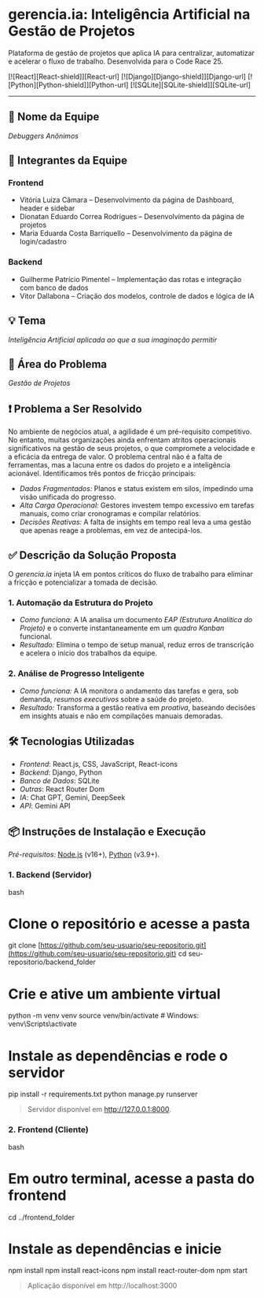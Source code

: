 # gerencia.ia: Inteligência Artificial na Gestão de Projetos

Plataforma de gestão de projetos que aplica IA para centralizar, automatizar e acelerar o fluxo de trabalho. Desenvolvida para o Code Race 25.

[![React][React-shield]][React-url]
[![Django][Django-shield]][Django-url]
[![Python][Python-shield]][Python-url]
[![SQLite][SQLite-shield]][SQLite-url]

---
## 🧠 Nome da Equipe
*Debuggers Anônimos*

## 👥 Integrantes da Equipe

### Frontend
- Vitória Luiza Câmara – Desenvolvimento da página de Dashboard, header e sidebar
- Dionatan Eduardo Correa Rodrigues – Desenvolvimento da página de projetos
- Maria Eduarda Costa Barriquello – Desenvolvimento da página de login/cadastro

### Backend
- Guilherme Patrício Pimentel – Implementação das rotas e integração com banco de dados
- Vitor Dallabona – Criação dos modelos, controle de dados e lógica de IA

## 💡 Tema
*Inteligência Artificial aplicada ao que a sua imaginação permitir*

## 🏢 Área do Problema
*Gestão de Projetos*

## ❗ Problema a Ser Resolvido
No ambiente de negócios atual, a agilidade é um pré-requisito competitivo. No entanto, muitas organizações ainda enfrentam atritos operacionais significativos na gestão de seus projetos, o que compromete a velocidade e a eficácia da entrega de valor.
O problema central não é a falta de ferramentas, mas a lacuna entre os dados do projeto e a inteligência acionável. Identificamos três pontos de fricção principais:

* *Dados Fragmentados:* Planos e status existem em silos, impedindo uma visão unificada do progresso.
* *Alta Carga Operacional:* Gestores investem tempo excessivo em tarefas manuais, como criar cronogramas e compilar relatórios.
* *Decisões Reativas:* A falta de insights em tempo real leva a uma gestão que apenas reage a problemas, em vez de antecipá-los.

## ✅ Descrição da Solução Proposta
O *gerencia.ia* injeta IA em pontos críticos do fluxo de trabalho para eliminar a fricção e potencializar a tomada de decisão.

### 1. Automação da Estrutura do Projeto

* *Como funciona:* A IA analisa um documento *EAP (Estrutura Analítica do Projeto)* e o converte instantaneamente em um *quadro Kanban* funcional.
* *Resultado:* Elimina o tempo de setup manual, reduz erros de transcrição e acelera o início dos trabalhos da equipe.

### 2. Análise de Progresso Inteligente

* *Como funciona:* A IA monitora o andamento das tarefas e gera, sob demanda, *resumos executivos* sobre a saúde do projeto.
* *Resultado:* Transforma a gestão reativa em *proativa*, baseando decisões em insights atuais e não em compilações manuais demoradas.

## 🛠 Tecnologias Utilizadas

- *Frontend*: React.js, CSS, JavaScript, React-icons
- *Backend*: Django, Python
- *Banco de Dados*: SQLite
- *Outras*: React Router Dom
- *IA*: Chat GPT, Gemini, DeepSeek
- *API*: Gemini API

## 📦 Instruções de Instalação e Execução


*Pré-requisitos:* [Node.js](https://nodejs.org/) (v16+), [Python](https://www.python.org/) (v3.9+).

### 1. Backend (Servidor)

bash
# Clone o repositório e acesse a pasta
git clone [https://github.com/seu-usuario/seu-repositorio.git](https://github.com/seu-usuario/seu-repositorio.git)
cd seu-repositorio/backend_folder

# Crie e ative um ambiente virtual
python -m venv venv
source venv/bin/activate  # Windows: venv\Scripts\activate

# Instale as dependências e rode o servidor
pip install -r requirements.txt
python manage.py runserver

> Servidor disponível em http://127.0.0.1:8000.

### 2. Frontend (Cliente)

bash
# Em outro terminal, acesse a pasta do frontend
cd ../frontend_folder

# Instale as dependências e inicie
npm install
npm install react-icons
npm install react-router-dom
npm start

> Aplicação disponível em http://localhost:3000